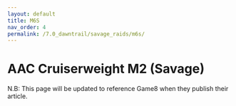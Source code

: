```yaml
---
layout: default
title: M6S
nav_order: 4
permalink: /7.0_dawntrail/savage_raids/m6s/
---
```


# AAC Cruiserweight M2 (Savage)

N.B: This page will be updated to reference Game8 when they publish their article.

<script data-goatcounter="https://xivjpraids.goatcounter.com/count"
        async src="//gc.zgo.at/count.js"></script>
 